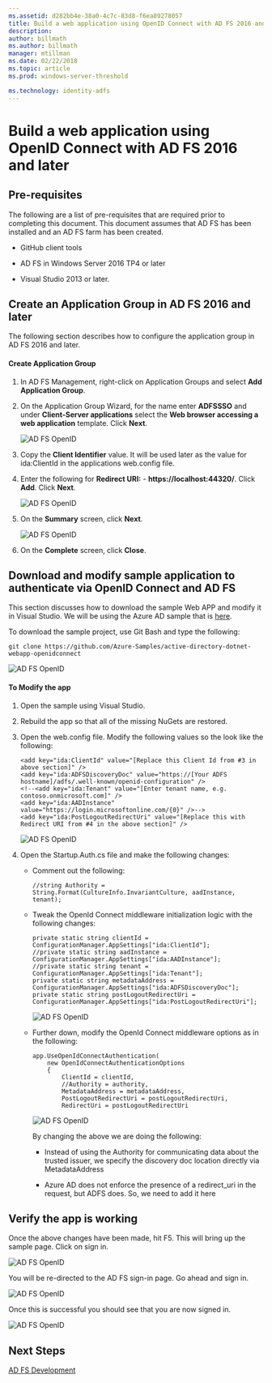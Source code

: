 ```yaml
---
ms.assetid: d282bb4e-38a0-4c7c-83d8-f6ea89278057
title: Build a web application using OpenID Connect with AD FS 2016 and later
description:
author: billmath
ms.author: billmath
manager: mtillman
ms.date: 02/22/2018
ms.topic: article
ms.prod: windows-server-threshold

ms.technology: identity-adfs
---
```


# Build a web application using OpenID Connect with AD FS 2016 and later

## Pre-requisites  
The following are a list of pre-requisites that are required prior to completing this document. This document assumes that AD FS has been installed and an AD FS farm has been created.  

-   GitHub client tools  

-   AD FS in Windows Server 2016 TP4 or later  

-   Visual Studio 2013 or later.  

## Create an Application Group in AD FS 2016 and later
The following section describes how to configure the application group in AD FS 2016 and later.  

#### Create Application Group  

1.  In AD FS Management, right-click on Application Groups and select **Add Application Group**.  

2.  On the Application Group Wizard, for the name enter **ADFSSSO** and under **Client-Server applications** select the **Web browser accessing a web application** template.  Click **Next**.

    ![AD FS OpenID](media/Enabling-OpenId-Connect-with-AD-FS-2016/AD_FS_OpenID_1.PNG)  

3.  Copy the **Client Identifier** value.  It will be used later as the value for ida:ClientId  in the applications web.config file.  

4.  Enter the following for **Redirect URI:** - **https://localhost:44320/**.  Click **Add**. Click **Next**.  

    ![AD FS OpenID](media/Enabling-OpenId-Connect-with-AD-FS-2016/AD_FS_OpenID_2.PNG)  

5.  On the **Summary** screen,  click **Next**.  

    ![AD FS OpenID](media/Enabling-OpenId-Connect-with-AD-FS-2016/AD_FS_OpenID_3.PNG)

6.  On the **Complete** screen,  click **Close**.  

## Download and modify sample application to authenticate via OpenID Connect and AD FS  
This section discusses how to download the sample Web APP and modify it in Visual Studio.   We will be using the Azure AD sample that is [here](https://github.com/Azure-Samples/active-directory-dotnet-webapp-openidconnect).  

To download the sample project, use Git Bash and type the following:  

```  
git clone https://github.com/Azure-Samples/active-directory-dotnet-webapp-openidconnect  
```  

![AD FS OpenID](media/Enabling-OpenId-Connect-with-AD-FS-2016/AD_FS_OpenID_8.PNG)  

#### To Modify the app  

1.  Open the sample using Visual Studio.  

2.  Rebuild the app so that all of the missing NuGets are restored.  

3.  Open the web.config file.  Modify the following values so the look like the following:  

    ```  
    <add key="ida:ClientId" value="[Replace this Client Id from #3 in above section]" />  
    <add key="ida:ADFSDiscoveryDoc" value="https://[Your ADFS hostname]/adfs/.well-known/openid-configuration" />  
    <!--<add key="ida:Tenant" value="[Enter tenant name, e.g. contoso.onmicrosoft.com]" />      
    <add key="ida:AADInstance" value="https://login.microsoftonline.com/{0}" />-->  
    <add key="ida:PostLogoutRedirectUri" value="[Replace this with Redirect URI from #4 in the above section]" />  
    ```  

    ![AD FS OpenID](media/Enabling-OpenId-Connect-with-AD-FS-2016/AD_FS_OpenID_9.PNG)  

4.  Open the Startup.Auth.cs file and make the following changes:  

    -   Comment out the following:  

        ```  
        //string Authority = String.Format(CultureInfo.InvariantCulture, aadInstance, tenant);  
        ```  

    -   Tweak the OpenId Connect middleware initialization logic with the following changes:  

        ```  
        private static string clientId = ConfigurationManager.AppSettings["ida:ClientId"];  
        //private static string aadInstance = ConfigurationManager.AppSettings["ida:AADInstance"];  
        //private static string tenant = ConfigurationManager.AppSettings["ida:Tenant"];  
        private static string metadataAddress = ConfigurationManager.AppSettings["ida:ADFSDiscoveryDoc"];  
        private static string postLogoutRedirectUri = ConfigurationManager.AppSettings["ida:PostLogoutRedirectUri"];  
        ```  

        ![AD FS OpenID](media/Enabling-OpenId-Connect-with-AD-FS-2016/AD_FS_OpenID_10.PNG)  

    -   Further down, modify the OpenId Connect middleware options as in the following:  

        ```  
        app.UseOpenIdConnectAuthentication(  
            new OpenIdConnectAuthenticationOptions  
            {  
                ClientId = clientId,  
                //Authority = authority,  
                MetadataAddress = metadataAddress,  
                PostLogoutRedirectUri = postLogoutRedirectUri,
                RedirectUri = postLogoutRedirectUri
        ```  

        ![AD FS OpenID](media/Enabling-OpenId-Connect-with-AD-FS-2016/AD_FS_OpenID_11.PNG)  

        By changing the above we are doing the following:  

        -   Instead of using the Authority for communicating data about the trusted issuer, we specify the discovery doc location directly via MetadataAddress  

        -   Azure AD does not enforce the presence of a redirect_uri in the request, but ADFS does. So, we need to add it here  

## Verify the app is working  
Once the above changes have been made, hit F5.  This will bring up the sample page.  Click on sign in.  

![AD FS OpenID](media/Enabling-OpenId-Connect-with-AD-FS-2016/AD_FS_OpenID_12.PNG)  

You will be re-directed to the AD FS sign-in page.  Go ahead and sign in.  

![AD FS OpenID](media/Enabling-OpenId-Connect-with-AD-FS-2016/AD_FS_OpenID_13.PNG)  

Once this is successful you should see that you are now signed in.  

![AD FS OpenID](media/Enabling-OpenId-Connect-with-AD-FS-2016/AD_FS_OpenID_14.PNG)  

## Next Steps
[AD FS Development](../../ad-fs/AD-FS-Development.md)  
